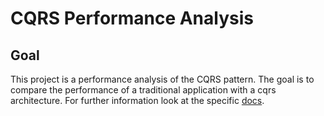 # CQRS Performance Analysis

## Goal

This project is a performance analysis of the CQRS pattern.
The goal is to compare the performance of a traditional application with a cqrs architecture.
For further information look at the specific [docs](docs/).